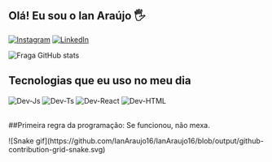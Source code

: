 ## Olá! Eu sou o Ian Araújo 🖐️


[![Instagram](https://img.shields.io/badge/Instagram-E4405F?style=for-the-badge&logo=instagram&logoColor=white)](https://instagram.com/_ianaraj0)
[![LinkedIn](https://img.shields.io/badge/LinkedIn-0077B5?style=for-the-badge&logo=linkedin&logoColor=white)](https://www.linkedin.com/in/ian-araujo-bb879b214/)

![Fraga GitHub stats](https://github-readme-stats.vercel.app/api?username=IanAraujo16&show_icons=true&theme=dracula&count_private=true)

## Tecnologias que eu uso no meu dia

<div style="display: inline_block">
   <img align="center" alt="Dev-Js" height="30" width="40" <img src="https://cdn.jsdelivr.net/gh/devicons/devicon/icons/html5/html5-original.svg"/>
  <img align="center" alt="Dev-Ts" height="30" width="40" <img src="https://cdn.jsdelivr.net/gh/devicons/devicon/icons/css3/css3-original.svg"/>
  <img align="center" alt="Dev-React" height="30" width="40" <img src="https://cdn.jsdelivr.net/gh/devicons/devicon/icons/javascript/javascript-original.svg"/>
  <img align="center" alt="Dev-HTML" height="30" width="40" <img src="https://cdn.jsdelivr.net/gh/devicons/devicon/icons/php/php-plain.svg"/>
  
</div><br/>

##Primeira regra da programação: Se funcionou, não mexa.


<div>
  ![Snake gif](https://github.com/IanAraujo16/IanAraujo16/blob/output/github-contribution-grid-snake.svg)
</div>


